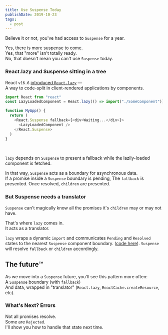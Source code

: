 ```yaml
---
title: Use Suspense Today
publishDate: 2019-10-23
tags:
  - post
---
```


Believe it or not, you've had access to `Suspense` for a year.

Yes, there is more suspense to come.  
Yes, that "more" isn't totally ready.  
No, that doesn't mean you can't use `Suspense` today.

### React.lazy and Suspense sitting in a tree

React `v16.6` [introduced `React.lazy`](https://reactjs.org/blog/2018/10/23/react-v-16-6.html#reactlazy-code-splitting-with-suspense) —  
A way to code-split in client-rendered applications by components.

```js
import React from "react"
const LazyLoadedComponent = React.lazy(() => import("./SomeComponent"))

function MyApp() {
  return (
    <React.Suspense fallback={<div>Waiting...</div>}>
      <LazyLoadedComponent />
    </React.Suspense>
  )
}
```

<br />

`lazy` depends on `Suspense` to present a fallback while the lazily-loaded component is fetched.

In that way, `Suspense` acts as a boundary for asynchronous data.  
If a promise inside a `Suspense` boundary is pending,
The `fallback` is presented.
Once resolved, `children` are presented.

### But Suspense needs a translator

`Suspense` can't magically know all the promises it's `children` may or may not have.

That's where `lazy` comes in.  
It acts as a translator.

`lazy` wraps a dynamic `import` and communicates `Pending` and `Resolved` states to the nearest `Suspense` component boundary.
([code here](https://github.com/facebook/react/blob/master/packages/shared/ReactLazyComponent.js)).
`Suspense` will resolve `fallback` or `children` accordingly.

## The future™️

As we move into a `Suspense` future, you'll see this pattern more often:  
A `Suspense` boundary (with `fallback`)  
And data, wrapped in "translator" (`React.lazy`, `ReactCache.createResource`, etc).

### What's Next? Errors

Not all promises resolve.  
Some are `Rejected`.  
I'll show you how to handle that state next time.
